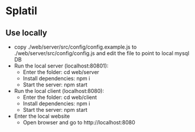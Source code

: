 # Splatil
## Use locally
* copy ./web/server/src/config/config.example.js to ./web/server/src/config/config.js and edit the file to point to local mysql DB
* Run the local server (localhost:80801):
	* Enter the folder: cd web/server
	* Install dependencies: npm i
	* Start the server: npm start
* Run the local client (localhost:8080):
	* Enter the folder: cd web/client
	* Install dependencies: npm i
	* Start the server: npm start
* Enter the local website
	* Open browser and go to http://localhost:8080
